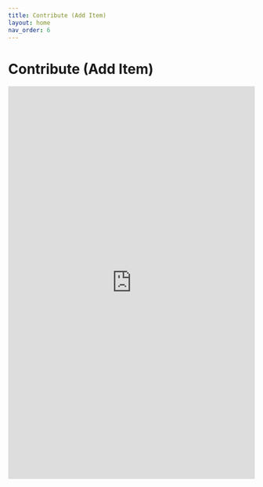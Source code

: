 ```yaml
---
title: Contribute (Add Item)
layout: home
nav_order: 6
---
```


# Contribute (Add Item)

<div style="width: 100%; height: 800px;">
    <iframe 
        src="https://docs.google.com/forms/d/e/1FAIpQLSfO3TUTS0jbU_8kXLi5tjZT7d8FwDnY1l95QjPUpEELJbW4NQ/viewform" 
        width="100%" 
        height="100%" 
        frameborder="0" 
        marginheight="0" 
        marginwidth="0">
        Loading…
    </iframe>
</div>
